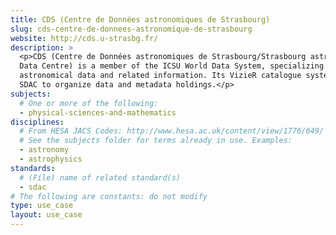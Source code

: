 ```yaml
---
title: CDS (Centre de Données astronomiques de Strasbourg)
slug: cds-centre-de-donnees-astronomique-de-strasbourg
website: http://cds.u-strasbg.fr/
description: >
  <p>CDS (Centre de Données astronomiques de Strasbourg/Strasbourg astronomical
  Data Centre) is a member of the ICSU World Data System, specializing in
  astronomical data and related information. Its VizieR catalogue system uses
  SDAC to organize data and metadata holdings.</p>
subjects:
  # One or more of the following:
  - physical-sciences-and-mathematics
disciplines:
  # From HESA JACS Codes: http://www.hesa.ac.uk/content/view/1776/649/
  # See the subjects folder for terms already in use. Examples:
  - astronomy
  - astrophysics
standards:
  # (File) name of related standard(s)
  - sdac
# The following are constants: do not modify
type: use_case
layout: use_case
---
```


